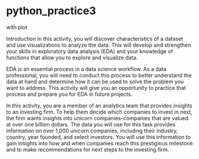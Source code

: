 # python_practice3
with plot

Introduction
In this activity, you will discover characteristics of a dataset and use visualizations to analyze the data. This will develop and strengthen your skills in exploratory data analysis (EDA) and your knowledge of functions that allow you to explore and visualize data.

EDA is an essential process in a data science workflow. As a data professional, you will need to conduct this process to better understand the data at hand and determine how it can be used to solve the problem you want to address. This activity will give you an opportunity to practice that process and prepare you for EDA in future projects.

In this activity, you are a member of an analytics team that provides insights to an investing firm. To help them decide which companies to invest in next, the firm wants insights into unicorn companies–companies that are valued at over one billion dollars. The data you will use for this task provides information on over 1,000 unicorn companies, including their industry, country, year founded, and select investors. You will use this information to gain insights into how and when companies reach this prestigious milestone and to make recommendations for next steps to the investing firm.

